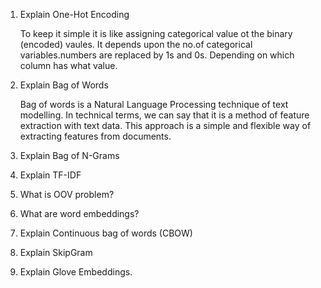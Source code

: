 1. Explain One-Hot Encoding

   To keep it simple it is like assigning categorical value ot the binary (encoded) vaules. It depends upon the no.of categorical variables.numbers are replaced by 1s and 0s. Depending on which column has what value.
   

2. Explain Bag of Words

   Bag of words is a Natural Language Processing technique of text modelling. In technical terms, we can say that it is a method of feature extraction with text data. This approach is a simple and flexible way of extracting features from documents.  
  
  
3. Explain Bag of N-Grams

   
4. Explain TF-IDF

   
5. What is OOV problem?

   
6. What are word embeddings?

   
7. Explain Continuous bag of words (CBOW)

   
8. Explain SkipGram

   
9. Explain Glove Embeddings.

   
